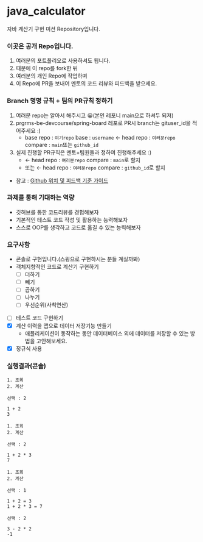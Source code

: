 # java_calculator
자바 계산기 구현 미션 Repository입니다.

### 이곳은 공개 Repo입니다.
1. 여러분의 포트폴리오로 사용하셔도 됩니다.
2. 때문에 이 repo를 fork한 뒤
3. 여러분의 개인 Repo에 작업하며 
4. 이 Repo에 PR을 보내어 멘토의 코드 리뷰와 피드백을 받으세요.

### Branch 명명 규칙 + 팀의 PR규칙 정하기
1. 여러분 repo는 알아서 해주시고 😀(본인 레포니 main으로 하셔두 되져)
2. prgrms-be-devcourse/spring-board 레포로 PR시 branch는 gituser_id을 적어주세요 :)  
    - base repo : `여기repo` base : `username` ← head repo : `여러분repo` compare : `main`또는 `github_id`
3. 실제 진행할 PR규칙은 멘토+팀원들과 정하여 진행해주세요 :) 
    - ← head repo : `여러분repo` compare : `main`로 할지
    - 또는 ← head repo : `여러분repo` compare : `github_id`로 할지
- 참고 : [Github 위치 및 피드백 기준 가이드](https://www.notion.so/backend-devcourse/Github-e1a0908a6bbf4aeaa5a62981499bb215)

### 과제를 통해 기대하는 역량

- 깃허브를 통한 코드리뷰를 경험해보자
- 기본적인 테스트 코드 작성 및 활용하는 능력해보자
- 스스로 OOP를 생각하고 코드로 옮길 수 있는 능력해보자

### 요구사항
- 콘솔로 구현입니다.(스윙으로 구현하시는 분들 계실까봐) 
- 객체지향적인 코드로 계산기 구현하기
    - [ ]  더하기
    - [ ]  빼기
    - [ ]  곱하기
    - [ ]  나누기
    - [ ]  우선순위(사칙연산)
- [ ]  테스트 코드 구현하기
- [x]  계산 이력을 맵으로 데이터 저장기능 만들기
    - 애플리케이션이 동작하는 동안 데이터베이스 외에 데이터를 저장할 수 있는 방법을 고안해보세요.
- [X] 정규식 사용

### 실행결과(콘솔)
```
1. 조회
2. 계산

선택 : 2

1 + 2
3

1. 조회
2. 계산

선택 : 2

1 + 2 * 3
7

1. 조회
2. 계산

선택 : 1

1 + 2 = 3
1 + 2 * 3 = 7

선택 : 2

3 - 2 * 2
-1
```


